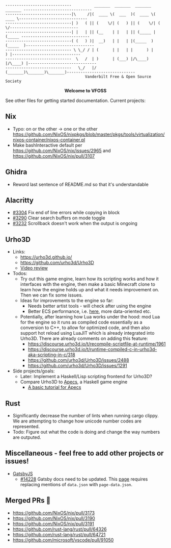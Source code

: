 ````
-----------------------------          _______  _______  _______  _______ ------------------------------
-----------------------------|\     /|(  ____ \(  ___  )(  ____ \(  ____ \------------------------------
-----------------------------| )   ( || (    \/| (   ) || (    \/| (    \/------------------------------
-----------------------------| |   | || (__    | |   | || (_____ | (_____ ------------------------------
-----------------------------( (   ) )|  __)   | |   | |(_____  )(_____  )------------------------------
----------------------------- \ \_/ / | (      | |   | |      ) |      ) |------------------------------
-----------------------------  \   /  | )      | (___) |/\____) |/\____) |------------------------------
-----------------------------   \_/   |/       (_______)\_______)\_______)------------------------------
                                   Vanderbilt Free & Open Source Society
````

<p align="center"><strong>Welcome to VFOSS</strong></p>


See other files for getting started documentation. Current projects:

## Nix
* Typo: on or the other -> one or the other https://github.com/NixOS/nixpkgs/blob/master/pkgs/tools/virtualization/nixos-container/nixos-container.pl
* Make bashInteractive default per https://github.com/NixOS/nix/issues/2965 and https://github.com/NixOS/nix/pull/3107

## Ghidra
* Reword last sentence of README.md so that it's understandable

## Alacritty
* [#3304](https://github.com/alacritty/alacritty/issues/3304) Fix end of line errors while copying in block 
* [#3290](https://github.com/alacritty/alacritty/issues/3290) Clear search buffers on mode toggle
* [#3232](https://github.com/alacritty/alacritty/issues/3232) Scrollback doesn't work when the output is ongoing

## Urho3D
* Links:
  * <https://urho3d.github.io/>
  * <https://github.com/urho3d/Urho3D>
  * [Video review](https://youtu.be/p8A4OTtegIc)
* Todos:
  * Try out this game engine, learn how its scripting works and how it interfaces with the engine, then make a basic Minecraft clone to learn how the engine holds up and what it needs improvement on. Then we can fix some issues.
  * Ideas for improvements to the engine so far:
    * Needs better artist tools - will check after using the engine
    * Better ECS performance, i.e. [here](https://github.com/urho3d/Urho3D/blob/master/Source/Urho3D/Scene/LogicComponent.h), more data-oriented etc. 
  * Potentially, after learning how Lua works under the hood: mod Lua for the engine so it runs as compiled code essentially as a conversion to C++, to allow for optimized code, and then also support hot reload using LuaJIT which is already integrated into Urho3D. There are already comments on adding this feature: 
    * <https://discourse.urho3d.io/t/recompile-scriptfile-at-runtime/1961>
    * <https://discourse.urho3d.io/t/runtime-compiled-c-in-urho3d-aka-scripting-in-c/318>
    * <https://github.com/urho3d/Urho3D/issues/2488>
    * <https://github.com/urho3d/Urho3D/issues/1291>
* Side projects/goals:
  * Later: Implement a Haskell/Lisp scripting frontend for Urho3D?
  * Compare Urho3D to [Apecs](https://github.com/jonascarpay/apecs), a Haskell game engine
    * [A basic tutorial for Apecs](https://steemit.com/blog/@aas-sh/an-introduction-to-developing-games-in-haskell-with-apecs)

## Rust
* Significantly decrease the number of lints when running cargo clippy. We are attempting to change how unicode number codes are represented.
* Todo: Figure out what the code is doing and change the way numbers are outputed.

## Miscellaneous - feel free to add other projects or issues!
* [GatsbyJS](https://www.gatsbyjs.org)
  * [#14228](https://github.com/gatsbyjs/gatsby/issues/14228) Gatsby docs need to be updated. This [page](https://www.gatsbyjs.org/docs/html-generation/) requires replacing mentions of `data.json` with `page-data.json`.

## Merged PRs :tada:
* https://github.com/NixOS/nix/pull/3173
* https://github.com/NixOS/nix/pull/3190
* https://github.com/NixOS/nix/pull/3191
* https://github.com/rust-lang/rust/pull/64326
* https://github.com/rust-lang/rust/pull/64721
* https://github.com/microsoft/vscode/pull/91050
